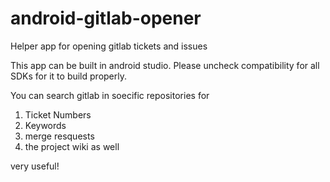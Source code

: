 # android-gitlab-opener
Helper app for opening gitlab tickets and issues

This app can be built in android studio. Please uncheck compatibility for all SDKs for it to build properly.

You can search gitlab in soecific repositories for 
1. Ticket Numbers
2. Keywords
3. merge resquests
4. the project wiki as well

very useful!
